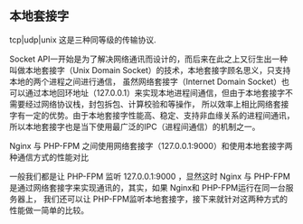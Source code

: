## 本地套接字

tcp|udp|unix 这是三种同等级的传输协议.


Socket API一开始是为了解决网络通讯而设计的，而后来在此之上又衍生出一种叫做本地套接字（Unix Domain Socket）的技术，本地套接字顾名思义，只支持本地的两个进程之间进行通信，
虽然网络套接字（Internet Domain Socket）也可以通过本地回环地址（127.0.0.1）来实现本地进程间通信，但由于本地套接字不需要经过网络协议栈，封包拆包、计算校验和等操作，
所以效率上相比网络套接字有一定的优势。由于本地套接字性能高、稳定、支持非血缘关系的进程间通讯，所以本地套接字也是当下使用最广泛的IPC（进程间通信）的机制之一。

Nginx 与 PHP-FPM 之间使用网络套接字（127.0.0.1:9000）和使用本地套接字两种通信方式的性能对比

一般我们都是让 PHP-FPM 监听 127.0.0.1:9000 ，显然这时 Nginx 与 PHP-FPM 是通过网络套接字来实现通讯的，其实，如果 Nginx和 PHP-FPM运行在同一台服务器上，
我们还可以让 PHP-FPM监听本地套接字，接下来就针对这两种方式的性能做一简单的比较。